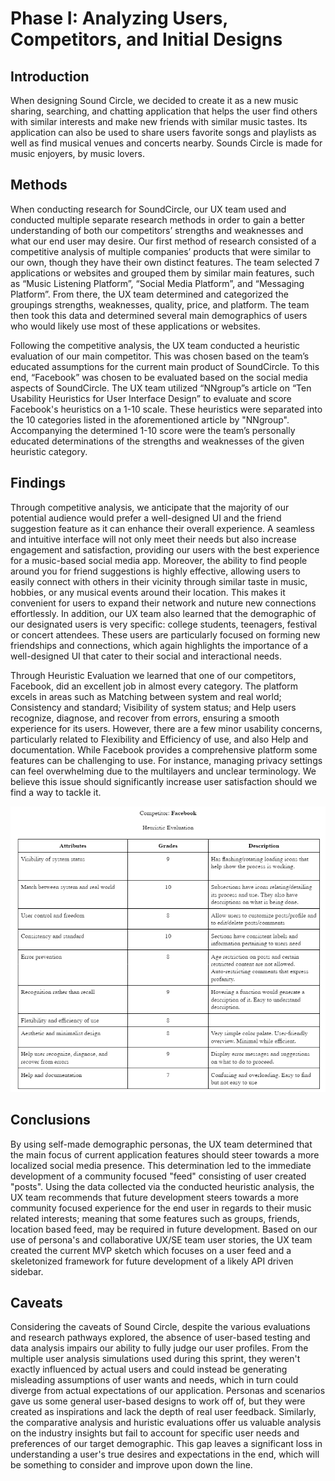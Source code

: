 # Phase I: Analyzing Users, Competitors, and Initial Designs

## Introduction

When designing Sound Circle, we decided to create it as a new music sharing, searching, and chatting application that helps the user find others with similar interests and make new friends with similar music tastes. Its application can also be used to share users favorite songs and playlists as well as find musical venues and concerts nearby. Sounds Circle is made for music enjoyers, by music lovers.

## Methods
When conducting research for SoundCircle, our UX team used and conducted multiple separate research methods in order to gain a better understanding of both our competitors’ strengths and weaknesses and what our end user may desire. Our first method of research consisted of a competitive analysis of multiple companies’ products that were similar to our own, though they have their own distinct features. The team selected 7 applications or websites and grouped them by similar main features, such as “Music Listening Platform”, “Social Media Platform”, and “Messaging Platform”. From there, the UX team determined and categorized the groupings strengths, weaknesses, quality, price, and platform. The team then took this data and determined several main demographics of users who would likely use most of these applications or websites.

Following the competitive analysis, the UX team conducted a heuristic evaluation of our main competitor. This was chosen based on the team’s educated assumptions for the current main product of SoundCircle. To this end, “Facebook” was chosen to be evaluated based on the social media aspects of SoundCircle. The UX team utilized “NNgroup”s article on “Ten Usability Heuristics for User Interface Design” to evaluate and score Facebook's heuristics on a 1-10 scale. These heuristics were separated into the 10 categories listed in the aforementioned article by "NNgroup". Accompanying the determined 1-10 score were the team’s personally educated determinations of the strengths and weaknesses of the given heuristic category.

## Findings

Through competitive analysis, we anticipate that the majority of our potential audience would prefer a well-designed UI and the friend suggestion feature as it can enhance their overall experience. A seamless and intuitive interface will not only meet their needs but also increase engagement and satisfaction, providing our users with the best experience for a music-based social media app. Moreover, the ability to find people around you for friend suggestions is highly effective, allowing users to easily connect with others in their vicinity through similar taste in music, hobbies, or any musical events around their location. This makes it convenient for users to expand their network and nuture new connections effortlessly.
In addition, our UX team also learned that the demographic of our designated users is very specific: college students, teenagers, festival or concert attendees. These users are particularly focused on forming new friendships and connections, which again highlights the importance of a well-designed UI that cater to their social and interactional needs.

Through Heuristic Evaluation we learned that one of our competitors, Facebook, did an excellent job in almost every category. The platform excels in areas such as Matching between system and real world; Consistency and standard; Visibility of system status; and Help users recognize, diagnose, and recover from errors, ensuring a smooth experience for its users. However, there are a few minor usability concerns, particularly related to Flexibility and Efficiency of use, and also Help and documentation. While Facebook provides a comprehensive platform some features can be challenging to use. For instance, managing privacy settings can feel overwhelming due to the multilayers and unclear terminology. We believe this issue should significantly increase user satisfaction should we find a way to tackle it.

![alt text](<PHASE1 FINDINGS.png>)

## Conclusions

By using self-made demographic personas, the UX team determined that the main focus of current application features should steer towards a more localized social media presence. This determination led to the immediate development of a community focused "feed" consisting of user created "posts". Using the data collected via the conducted heuristic analysis, the UX team recommends that future development steers towards a more community focused experience for the end user in regards to their music related interests; meaning that some features such as groups, friends, location based feed, may be required in future development. Based on our use of persona's and collaborative UX/SE team user stories, the UX team created the current MVP sketch which focuses on a user feed and a skeletonized framework for future development of a likely API driven sidebar.

## Caveats

Considering the caveats of Sound Circle, despite the various evaluations and research pathways explored, the absence of user-based testing and data analysis impairs our ability to fully judge our user profiles. From the multiple user analysis simulations used during this sprint, they weren't exactly influenced by actual users and could instead be generating misleading assumptions of user wants and needs, which in turn could diverge from actual expectations of our application. Personas and scenarios gave us some general user-based designs to work off of, but they were created as inspirations and lack the depth of real user feedback. Similarly, the comparative analysis and huristic evaluations offer us valuable analysis on the industry insights but fail to account for specific user needs and preferences of our target demographic. This gap leaves a significant loss in understanding a user's true desires and expectations in the end, which will be something to consider and improve upon down the line.
